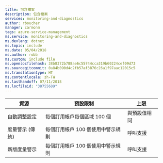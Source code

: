 ```yaml
---
title: 包含檔案
description: 包含檔案
services: monitoring-and-diagnostics
author: rboucher
manager: carmonm
tags: azure-service-management
ms.service: monitoring-and-diagnostics
ms.devlang: dotnet
ms.topic: include
ms.date: 05/04/2018
ms.author: robb
ms.custom: include file
ms.openlocfilehash: 38b8372b788ae6c55744cca319b60224cef09d73
ms.sourcegitcommit: 0a84b090d4c2fb57af3876c26a1f97aac12015c5
ms.translationtype: HT
ms.contentlocale: zh-TW
ms.lasthandoff: 07/11/2018
ms.locfileid: "38755609"
---
```

| 資源 | 預設限制 | 上限 |
| --- | --- | --- |
| 自動調整設定 |每個訂用帳戶每個區域 100 個 | 與預設值相同 |
| 度量警示 (傳統) |每個訂用帳戶 100 個使用中警示規則 | 呼叫支援 |
| 新版度量警示 |每個訂用帳戶 100 個使用中警示規則 | 呼叫支援 |
